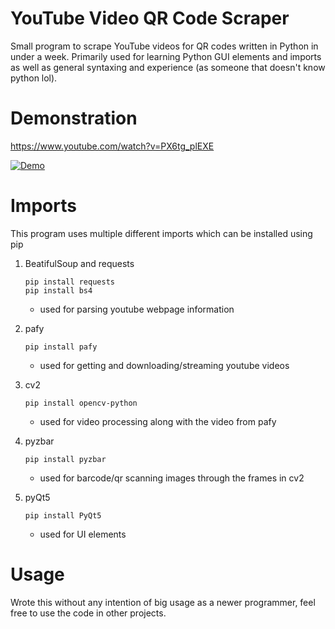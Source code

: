 # YouTube Video QR Code Scraper
 Small program to scrape YouTube videos for QR codes written in Python in under a week. Primarily used for learning Python GUI elements and imports as well as general syntaxing and experience (as someone that doesn't know python lol).
 
 # Demonstration
https://www.youtube.com/watch?v=PX6tg_plEXE

[![Demo](https://i.ytimg.com/vi/PX6tg_plEXE/hqdefault.jpg?sqp=-oaymwEZCPYBEIoBSFXyq4qpAwsIARUAAIhCGAFwAQ==&rs=AOn4CLBa5HxZtYze8-1Sp-9Y2bGoysn3RA)](https://youtu.be/PX6tg_plEXE)

# Imports
This program uses multiple different imports which can be installed using pip

1. BeatifulSoup and requests
     ```
     pip install requests
     pip install bs4
     ```
   - used for parsing youtube webpage information
   
2. pafy
     ```
     pip install pafy
     ```
     - used for getting and downloading/streaming youtube videos

3. cv2
     ```
     pip install opencv-python
     ```
     - used for video processing along with the video from pafy

4. pyzbar
     ```
     pip install pyzbar
     ```
     - used for barcode/qr scanning images through the frames in cv2
     
5. pyQt5
     ```
     pip install PyQt5
     ```
     - used for UI elements
     
    
# Usage
Wrote this without any intention of big usage as a newer programmer, feel free to use the code in other projects.
